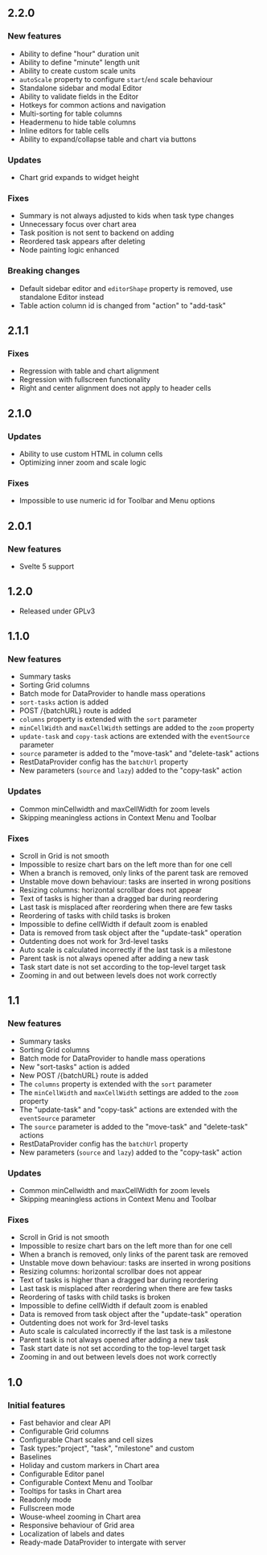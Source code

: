 ## 2.2.0

### New features

-   Ability to define "hour" duration unit
-   Ability to define "minute" length unit
-   Ability to create custom scale units
-   `autoScale` property to configure `start`/`end` scale behaviour
-   Standalone sidebar and modal Editor
-   Ability to validate fields in the Editor
-   Hotkeys for common actions and navigation
-   Multi-sorting for table columns
-   Headermenu to hide table columns
-   Inline editors for table cells
-   Ability to expand/collapse table and chart via buttons

### Updates

-   Chart grid expands to widget height

### Fixes

-   Summary is not always adjusted to kids when task type changes
-   Unnecessary focus over chart area
-   Task position is not sent to backend on adding
-   Reordered task appears after deleting
-   Node painting logic enhanced

### Breaking changes

-   Default sidebar editor and `editorShape` property is removed, use standalone Editor instead
-   Table action column id is changed from "action" to "add-task"

## 2.1.1

### Fixes

-   Regression with table and chart alignment
-   Regression with fullscreen functionality
-   Right and center alignment does not apply to header cells

## 2.1.0

### Updates

-   Ability to use custom HTML in column cells
-   Optimizing inner zoom and scale logic

### Fixes

-   Impossible to use numeric id for Toolbar and Menu options

## 2.0.1

### New features

-   Svelte 5 support

## 1.2.0

-   Released under GPLv3

## 1.1.0

### New features

-   Summary tasks
-   Sorting Grid columns
-   Batch mode for DataProvider to handle mass operations
-   `sort-tasks` action is added
-   POST /{batchURL} route is added
-   `columns` property is extended with the `sort` parameter
-   `minCellWidth` and `maxCellWidth` settings are added to the `zoom` property
-   `update-task` and `copy-task` actions are extended with the `eventSource` parameter
-   `source` parameter is added to the "move-task" and "delete-task" actions
-   RestDataProvider config has the `batchUrl` property
-   New parameters (`source` and `lazy`) added to the "copy-task" action

### Updates

-   Common minCellwidth and maxCellWidth for zoom levels
-   Skipping meaningless actions in Context Menu and Toolbar

### Fixes

-   Scroll in Grid is not smooth
-   Impossible to resize chart bars on the left more than for one cell
-   When a branch is removed, only links of the parent task are removed
-   Unstable move down behaviour: tasks are inserted in wrong positions
-   Resizing columns: horizontal scrollbar does not appear
-   Text of tasks is higher than a dragged bar during reordering
-   Last task is misplaced after reordering when there are few tasks
-   Reordering of tasks with child tasks is broken
-   Impossible to define cellWidth if default zoom is enabled
-   Data is removed from task object after the "update-task" operation
-   Outdenting does not work for 3rd-level tasks
-   Auto scale is calculated incorrectly if the last task is a milestone
-   Parent task is not always opened after adding a new task
-   Task start date is not set according to the top-level target task
-   Zooming in and out between levels does not work correctly

## 1.1

### New features

-   Summary tasks
-   Sorting Grid columns
-   Batch mode for DataProvider to handle mass operations
-   New "sort-tasks" action is added
-   New POST /{batchURL} route is added
-   The `columns` property is extended with the `sort` parameter
-   The `minCellWidth` and `maxCellWidth` settings are added to the `zoom` property
-   The "update-task" and "copy-task" actions are extended with the `eventSource` parameter
-   The `source` parameter is added to the "move-task" and "delete-task" actions
-   RestDataProvider config has the `batchUrl` property
-   New parameters (`source` and `lazy`) added to the "copy-task" action

### Updates

-   Common minCellwidth and maxCellWidth for zoom levels
-   Skipping meaningless actions in Context Menu and Toolbar

### Fixes

-   Scroll in Grid is not smooth
-   Impossible to resize chart bars on the left more than for one cell
-   When a branch is removed, only links of the parent task are removed
-   Unstable move down behaviour: tasks are inserted in wrong positions
-   Resizing columns: horizontal scrollbar does not appear
-   Text of tasks is higher than a dragged bar during reordering
-   Last task is misplaced after reordering when there are few tasks
-   Reordering of tasks with child tasks is broken
-   Impossible to define cellWidth if default zoom is enabled
-   Data is removed from task object after the "update-task" operation
-   Outdenting does not work for 3rd-level tasks
-   Auto scale is calculated incorrectly if the last task is a milestone
-   Parent task is not always opened after adding a new task
-   Task start date is not set according to the top-level target task
-   Zooming in and out between levels does not work correctly

## 1.0

### Initial features

-   Fast behavior and clear API
-   Configurable Grid columns
-   Configurable Chart scales and cell sizes
-   Task types:"project", "task", "milestone" and custom
-   Baselines
-   Holiday and custom markers in Chart area
-   Configurable Editor panel
-   Configurable Context Menu and Toolbar
-   Tooltips for tasks in Chart area
-   Readonly mode
-   Fullscreen mode
-   Wouse-wheel zooming in Chart area
-   Responsive behaviour of Grid area
-   Localization of labels and dates
-   Ready-made DataProvider to intergate with server
